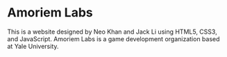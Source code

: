 # Amoriem Labs

This is a website designed by Neo Khan and Jack Li using HTML5, CSS3, and JavaScript. Amoriem Labs is a game development organization based at Yale University.

